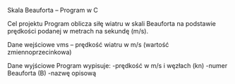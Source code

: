 Skala Beauforta – Program w C

Cel projektu
Program oblicza siłę wiatru w skali Beauforta na podstawie prędkości podanej w metrach na sekundę (m/s).

Dane wejściowe
vms – prędkość wiatru w m/s (wartość zmiennoprzecinkowa)

Dane wyjściowe
Program wypisuje:
-prędkość w m/s i węzłach (kn)
-numer Beauforta (B)
-nazwę opisową 
